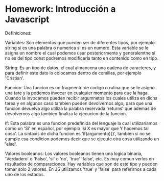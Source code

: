 # Homework: Introducción a Javascript

Definiciones:

Variables: Son elementos que pueden ser de diferentes tipos, 
por ejemplo string si es una palabra o numerica si es un numero. 
Esta variable se le asigna un nombre el cual podemos usar posteriormente y 
generalemtne si no es del tipo const podremos modificarla 
tanto en contenido como en tipo.

String: Es un tipo de datos, el cual almancena una cadena de caracteres, 
y para definir este dato lo colocamos dentro de comillas, por ejemplo 'Cristian'.

Funcion: Una funcion es un fragmento de codigo o rutina que se le asigno una tare y 
la podemos invocar en cualquier momento para que la haga. Cuando la invocamos 
pueden recibir argumnetos los cuales utiliza en dicha tarea y en algunos caso 
tambien pueden devolvernos algo, para que una funcion devuelva algo utiliza la 
palabra reservada 'returns' que ademas de devolvernos algo tambien finaliza la 
ejecucion de la funcion.

If: Esta palabra es una funcion predefinida del lenguaje la cual utilizariamos 
como un 'Si' en español, por ejemplo 'si X es mayor que Y hacemos tal cosa'.
La sintaxis de dicha funcion es 'if(argumento){}', tambien si no se cumple esa 
condicion podemos decir que se ejecute otra cosa utilizando un 'else'.

Valores booleanos: Los valores booleanos tienen una logica binaria, 
'Verdadero' o 'Falso', 'si' o 'no', 'true' 'false', etc. Es muy comun verlos 
en resultados de comparaciones. Hay variables que son de este tipo y pueden tomar solo 2 valores.
En JS utilizamos 'true' y 'false' para referirnos a cada uno de los estados.

